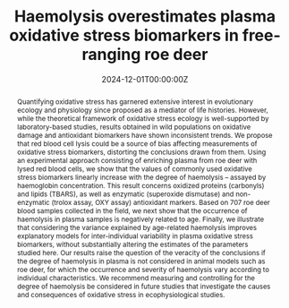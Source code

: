 ---
title: "Haemolysis overestimates plasma oxidative stress biomarkers in free-ranging roe deer"
authors:
- admin
- Pauline Vuarin
- François Débias
- Alexia Gache
- Philippe Veber
- Maryline Pellerin
- Louise Cheynel
- Jean-François Lemaître
- Emmanuelle Gilot-Fromont
- Benjamin Rey
author_notes:
date: "2024-12-01T00:00:00Z"
doi: "https://doi.org/10.1016/j.cbpa.2024.111750"

# Schedule page publish date (NOT publication's date).
publishDate: "2017-01-01T00:00:00Z"

# Publication type.
# Accepts a single type but formatted as a YAML list (for Hugo requirements).
# Enter a publication type from the CSL standard.
publication_types: ["article-journal"]

# Publication name and optional abbreviated publication name.
publication: "*Comparative Biochemistry and Physiology Part A: Molecular & Integrative Physiology* 298, 111750"
publication_short: ""

abstract: Quantifying oxidative stress has garnered extensive interest in evolutionary ecology and physiology since proposed as a mediator of life histories. However, while the theoretical framework of oxidative stress ecology is well-supported by laboratory-based studies, results obtained in wild populations on oxidative damage and antioxidant biomarkers have shown inconsistent trends. We propose that red blood cell lysis could be a source of bias affecting measurements of oxidative stress biomarkers, distorting the conclusions drawn from them. Using an experimental approach consisting of enriching plasma from roe deer with lysed red blood cells, we show that the values of commonly used oxidative stress biomarkers linearly increase with the degree of haemolysis – assayed by haemoglobin concentration. This result concerns oxidized proteins (carbonyls) and lipids (TBARS), as well as enzymatic (superoxide dismutase) and non-enzymatic (trolox assay, OXY assay) antioxidant markers. Based on 707 roe deer blood samples collected in the field, we next show that the occurrence of haemolysis in plasma samples is negatively related to age. Finally, we illustrate that considering the variance explained by age-related haemolysis improves explanatory models for inter-individual variability in plasma oxidative stress biomarkers, without substantially altering the estimates of the parameters studied here. Our results raise the question of the veracity of the conclusions if the degree of haemolysis in plasma is not considered in animal models such as roe deer, for which the occurrence and severity of haemolysis vary according to individual characteristics. We recommend measuring and controlling for the degree of haemolysis be considered in future studies that investigate the causes and consequences of oxidative stress in ecophysiological studies.

# Summary. An optional shortened abstract.
summary: ''

tags:
- New articles
featured: true

# links:
# - name: ""
#   url: ""
url_pdf: 'https://www.sciencedirect.com/science/article/pii/S1095643324001776/pdfft?md5=a29147f0130a0cf5a9f628c83642ee04&pid=1-s2.0-S1095643324001776-main.pdf'
url_code: 'https://www.sciencedirect.com/science/article/pii/S1095643324001776?via%3Dihub'
url_dataset: ''
url_poster: ''
url_project: ''
url_slides: ''
url_source: ''
url_video: ''

# Featured image
# To use, add an image named `featured.jpg/png` to your page's folder. 
image:
  caption: ''
  focal_point: ""
  preview_only: false

# Associated Projects (optional).
#   Associate this publication with one or more of your projects.
#   Simply enter your project's folder or file name without extension.
#   E.g. `internal-project` references `content/project/internal-project/index.md`.
#   Otherwise, set `projects: []`.
projects: []

# Slides (optional).
#   Associate this publication with Markdown slides.
#   Simply enter your slide deck's filename without extension.
#   E.g. `slides: "example"` references `content/slides/example/index.md`.
#   Otherwise, set `slides: ""`.
slides: example
---